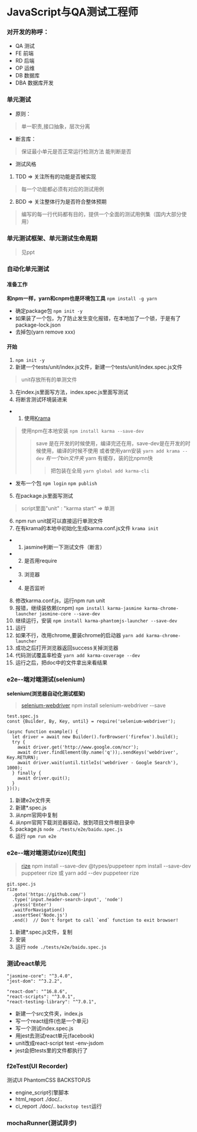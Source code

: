 # JavaScript与QA测试工程师
<ClientOnly>
  <Valine></Valine>
</ClientOnly>

### 对开发的称呼：
* QA 测试
* FE 前端
* RD 后端
* OP 运维
* DB 数据库
* DBA 数据库开发

### 单元测试
* 原则：
> 单一职责,接口抽象，层次分离
* 断言库：
> 保证最小单元是否正常运行检测方法
> 能判断是否
* 测试风格
1. TDD => 关注所有的功能是否被实现
> 每一个功能都必须有对应的测试用例
2. BDD => 关注整体行为是否符合整体预期
> 编写的每一行代码都有目的，提供一个全面的测试用例集（国内大部分使用）

### 单元测试框架、单元测试生命周期
> 见ppt

### 自动化单元测试
#### 准备工作
**和npm一样，yarn和cnpm也是环境包工具**
`npm install -g yarn`
* 确定package包
`npm init -y`
* 如果装了一个包，为了防止发生变化报错，在本地加了一个锁，于是有了package-lock.json
* 去掉包(yarn remove xxx)
#### 开始
1. `npm init -y`
2. 新建一个tests/unit/index.js文件，新建一个tests/unit/index.spec.js文件
> unit存放所有的单测文件
3. 在index.js里面写方法，index.spec.js里面写测试
4. 将断言测试环境装进来
* 1. 使用[Krama](https://github.com/karma-runner/karma)

> 使用npm在本地安装
`npm install karma --save-dev`
>> save 是在开发的时候使用，编译完还在用，save-dev是在开发的时候使用，编译的时候不使用
> 或者使用yarn安装
`yarn add krama --dev`
_有一个bin文件夹_
>> yarn 有缓存，装的比npmn快
>>> 把包装在全局
`yarn global add karma-cli`
* 发布一个包
`npm login`
`npm publish`
5. 在package.js里面写测试
> script里面"unit" : "karma start" => 单测
6. npm run unit就可以直接运行单测文件
7. 在有krama的本地中初始化生成karma.conf.js文件
`krama init`
* 1. jasmine判断一下测试文件（断言）
* 2. 是否用require
* 3. 浏览器
* 4. 是否监听
8. 修改karma.conf.js，运行npm run unit
9. 报错，继续装依赖(cnpm)
`npm install karma-jasmine karma-chrome-launcher jasmine-core --save-dev`
10. 继续运行，安装
`npm install karma-phantomjs-launcher --save-dev`
11. 运行
12. 如果不行，改用chrome,要装chrome的启动器
`yarn add karma-chrome-launcher`
13. 成功之后打开浏览器返回success关掉浏览器
14. 代码测试覆盖率检查
`yarn add karma-coverage --dev`
15. 运行之后，把doc中的文件拿出来看结果


### e2e--端对端测试(selenium)
**selenium(浏览器自动化测试框架)**
> [selenium-webdriver](https://www.npmjs.com/package/selenium-webdriver)
> npm install selenium-webdriver --save
```
test.spec.js
const {Builder, By, Key, until} = require('selenium-webdriver');

(async function example() {
  let driver = await new Builder().forBrowser('firefox').build();
  try {
    await driver.get('http://www.google.com/ncr');
    await driver.findElement(By.name('q'));.sendKeys('webdriver', Key.RETURN);
    await driver.wait(until.titleIs('webdriver - Google Search'), 1000);
  } finally {
    await driver.quit();
  }
})();

```
1. 新建e2e文件夹
2. 新建*.spec.js
3. 从npm官网中复制
4. 从npm官网下载浏览器驱动，放到项目文件根目录中
5. package.js 
`node ./tests/e2e/baidu.spec.js`
6. 运行
`npm run e2e`


### e2e--端对端测试(rize)[爬虫]
> [rize](https://rize.js.org/)
> npm install --save-dev @types/puppeteer
> npm install --save-dev puppeteer rize
或
> yarn add --dev puppeteer rize
```
git.spec.js
rize
  .goto('https://github.com/')
  .type('input.header-search-input', 'node')
  .press('Enter')
  .waitForNavigation()
  .assertSee('Node.js')
  .end()  // Don't forget to call `end` function to exit browser!
```

1. 新建*.spec.js文件，复制
2. 安装
3. 运行
`node ./tests/e2e/baidu.spec.js`


### 测试react单元
```
"jasmine-core": "^3.4.0",
"jest-dom": "^3.2.2",

"react-dom": "^16.8.6",
"react-scripts": "^3.0.1",
"react-testing-library": "^7.0.1",
```
* 新建一个src文件夹，index.js
* 写一个react组件(也是一个单元)
* 写一个测试index.spec.js
* 用jest去测试react单元(facebook)
* unit改成react-script test -env-jsdom
* jest会把tests里的文件都执行了


### f2eTest(UI Recorder)
测试UI
PhantomCSS
BACKSTOPJS
* engine_script引擎脚本
* html_report    ./doc/..
* ci_report  ./doc/..
`backstop test`运行


### mochaRunner(测试异步)